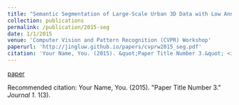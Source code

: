 ```yaml
---
title: "Semantic Segmentation of Large-Scale Urban 3D Data with Low Annotation Cost"
collection: publications
permalink: /publication/2015-seg
date: 1/1/2015
venue: 'Computer Vision and Pattern Recognition (CVPR) Workshop'
paperurl: 'http://jingluw.github.io/papers/cvprw2015_seg.pdf'
citation: 'Your Name, You. (2015). &quot;Paper Title Number 3.&quot; <i>Journal 1</i>. 1(3).'
---
```


<a href='http://jingluw.github.io/papers/cvprw2015_seg.pdf'>paper</a>

Recommended citation: Your Name, You. (2015). "Paper Title Number 3." <i>Journal 1</i>. 1(3).